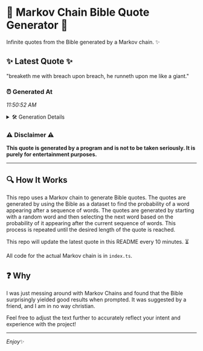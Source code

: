 # 📖 Markov Chain Bible Quote Generator 📖

Infinite quotes from the Bible generated by a Markov chain. ✨

## ✨ Latest Quote ✨
"breaketh me with breach upon breach, he runneth upon me like a giant."

### ⏰ Generated At
*11:50:52 AM*

<details>
    <summary>🛠️ Generation Details</summary>
    <p>
        <strong>🌱 Seed:</strong> breaketh<br>
        <strong>🔄 Iterations:</strong> 12<br>
        <strong>📜 Context History:</strong><br>[ breaketh ]: me<br>[ breaketh, me ]: with<br>[ breaketh, me, with ]: breach<br>[ breaketh, me, with, breach ]: upon<br>[ breaketh, me, with, breach, upon ]: breach,<br>[ breaketh, me, with, breach, upon, breach, ]: he<br>[ me, with, breach, upon, breach,, he ]: runneth<br>[ with, breach, upon, breach,, he, runneth ]: upon<br>[ breach, upon, breach,, he, runneth, upon ]: me<br>[ upon, breach,, he, runneth, upon, me ]: like<br>[ breach,, he, runneth, upon, me, like ]: a<br>[ he, runneth, upon, me, like, a ]: giant.<br>
    </p>
</details>

### ⚠️ Disclaimer ⚠️
**This quote is generated by a program and is not to be taken seriously. It is purely for entertainment purposes.**

---

## 🔍 How It Works

This repo uses a Markov chain to generate Bible quotes. The quotes are generated by using the Bible as a dataset to find the probability of a word appearing after a sequence of words. The quotes are generated by starting with a random word and then selecting the next word based on the probability of it appearing after the current sequence of words. This process is repeated until the desired length of the quote is reached.

This repo will update the latest quote in this README every 10 minutes. ⏳

All code for the actual Markov chain is in `index.ts`.

## ❓ Why

I was just messing around with Markov Chains and found that the Bible surprisingly yielded good results when prompted. 
It was suggested by a friend, and I am in no way christian.

Feel free to adjust the text further to accurately reflect your intent and experience with the project!

---

*Enjoy*✨
